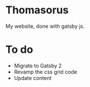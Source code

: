# Thomasorus
My website, done with gatsby js.

# To do

- Migrate to Gatsby 2
- Revamp the css grid code
- Update content
